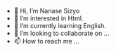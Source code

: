 - 👋 Hi, I’m Nanase Sizyo
- 👀 I’m interested in Html.
- 🌱 I’m currently learning English.
- 💞️ I’m looking to collaborate on ...
- 📫 How to reach me ...

<!---
kokeroyama1024/kokeroyama1024 is a ✨ special ✨ repository because its `README.md` (this file) appears on your GitHub profile.
You can click the Preview link to take a look at your changes.
--->
